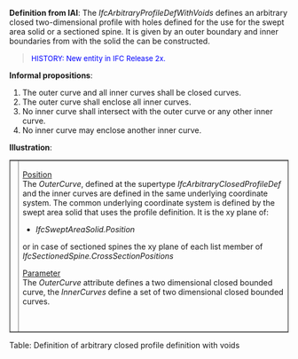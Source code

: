 ﻿**Definition
from IAI**: The _IfcArbitraryProfileDefWithVoids_ defines an arbitrary closed two-dimensional profile with holes defined for the use for the swept area solid or a sectioned spine. It is given by an outer boundary and inner boundaries from with the solid the can be constructed.

> <font color="#0000ff" size="-1">HISTORY: New entity
in IFC
Release 2x.</font>

**Informal
propositions**:

1. The outer curve and all inner curves shall be closed curves.
2. The outer curve shall enclose all inner curves.
3. No inner curve shall intersect with the outer curve or any other inner curve.
4. No inner curve may enclose another inner curve.

**Illustration**:

<table style="width: 100%;" border="1" cellpadding="2" cellspacing="2" frame="border">
  <tbody>
    <tr>
      <td align="left" valign="top" width="420"><a href="drawings/IfcArbitraryProfileDef-Layout2.dwf"><img src="figures/ifcarbitraryprofiledef-layout2.gif" alt="arbitrary profile with inner boundaries" border="0" height="300" width="400"></a></td>
      <td style="width: 100%; vertical-align: top; text-align: left;">
      <p><u>Position</u>
      <br>
The <i>OuterCurve</i>,
defined at the supertype <i>IfcArbitraryClosedProfileDef</i>
and the inner curves are defined in the same underlying coordinate
system. The common underlying
coordinate system is defined by the swept area solid
that uses the profile definition. It is the xy plane of: </p>
      <ul>
        <li style="font-style: italic;">IfcSweptAreaSolid.Position</li>
      </ul>
      <p>or in case of sectioned
spines the xy plane of each list
member of <span style="font-style: italic;">IfcSectionedSpine.CrossSectionPositions</span></p>
      <p><span style="font-style: italic;"></span><u>Parameter</u>
      <br>
The <i>OuterCurve</i>
attribute defines a two dimensional closed
bounded curve, the <i>InnerCurves</i>
define a set of two dimensional
closed bounded curves.</p>
      </td>
    </tr>
  </tbody>
</table>

Table: Definition of arbitrary closed profile definition with voids